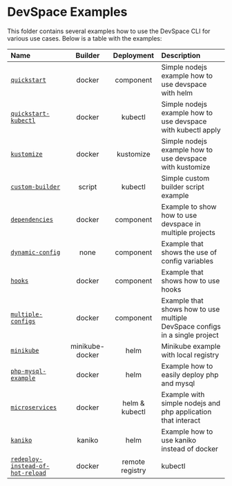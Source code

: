 # DevSpace Examples

This folder contains several examples how to use the DevSpace CLI for various use cases. Below is a table with the examples:  

| Name | Builder | Deployment | Description |
|:------|:----------:|:----------:|:-------------|
| [`quickstart`](https://github.com/devspace-cloud/devspace/tree/master/examples/quickstart) | docker | component | Simple nodejs example how to use devspace with helm |
| [`quickstart-kubectl`](https://github.com/devspace-cloud/devspace/tree/master/examples/quickstart-kubectl) | docker | kubectl | Simple nodejs example how to use devspace with kubectl apply |
| [`kustomize`](https://github.com/devspace-cloud/devspace/tree/master/examples/kustomize) | docker | kustomize | Simple nodejs example how to use devspace with kustomize |
| [`custom-builder`](https://github.com/devspace-cloud/devspace/tree/master/examples/custom-builder) | script | kubectl | Simple custom builder script example |
| [`dependencies`](https://github.com/devspace-cloud/devspace/tree/master/examples/dependencies) | docker | component | Example to show how to use devspace in multiple projects |
| [`dynamic-config`](https://github.com/devspace-cloud/devspace/tree/master/examples/dynamic-config) | none | component | Example that shows the use of config variables |
| [`hooks`](https://github.com/devspace-cloud/devspace/tree/master/examples/hooks) | docker | component | Example that shows how to use hooks |
| [`multiple-configs`](https://github.com/devspace-cloud/devspace/tree/master/examples/multiple-configs) | docker | component | Example that shows how to use multiple DevSpace configs in a single project |
| [`minikube`](https://github.com/devspace-cloud/devspace/tree/master/examples/minikube) | minikube-docker | helm | Minikube example with local registry |
| [`php-mysql-example`](https://github.com/devspace-cloud/devspace/tree/master/examples/php-mysql-example) | docker | helm | Example how to easily deploy php and mysql |
| [`microservices`](https://github.com/devspace-cloud/devspace/tree/master/examples/microservices) | docker | helm & kubectl | Example with simple nodejs and php application that interact |
| [`kaniko`](https://github.com/devspace-cloud/devspace/tree/master/examples/kaniko) | kaniko | helm | Example how to use kaniko instead of docker |
| [`redeploy-instead-of-hot-reload`](https://github.com/devspace-cloud/devspace/tree/master/examples/redeploy-instead-of-hot-reload) | docker | remote registry | kubectl | Example how to use devspace to redeploy on changes instead of hot reloading |
